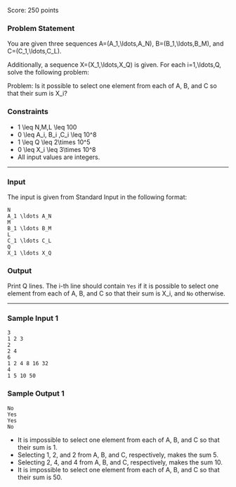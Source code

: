 Score: 250 points

### Problem Statement

You are given three sequences A=(A\_1,\ldots,A\_N), B=(B\_1,\ldots,B\_M), and C=(C\_1,\ldots,C\_L).

Additionally, a sequence X=(X\_1,\ldots,X\_Q) is given. For each i=1,\ldots,Q, solve the following problem:

Problem: Is it possible to select one element from each of A, B, and C so that their sum is X\_i?

### Constraints

* 1 \leq N,M,L \leq 100
* 0 \leq A\_i, B\_i ,C\_i \leq 10^8
* 1 \leq Q \leq 2\times 10^5
* 0 \leq X\_i \leq 3\times 10^8
* All input values are integers.

---

### Input

The input is given from Standard Input in the following format:

```
N
A_1 \ldots A_N
M
B_1 \ldots B_M
L 
C_1 \ldots C_L
Q
X_1 \ldots X_Q
```

### Output

Print Q lines.
The i-th line should contain `Yes` if it is possible to select one element from each of A, B, and C so that their sum is X\_i, and `No` otherwise.

---

### Sample Input 1

```
3
1 2 3
2
2 4
6
1 2 4 8 16 32
4
1 5 10 50
```

### Sample Output 1

```
No
Yes
Yes
No
```

* It is impossible to select one element from each of A, B, and C so that their sum is 1.
* Selecting 1, 2, and 2 from A, B, and C, respectively, makes the sum 5.
* Selecting 2, 4, and 4 from A, B, and C, respectively, makes the sum 10.
* It is impossible to select one element from each of A, B, and C so that their sum is 50.